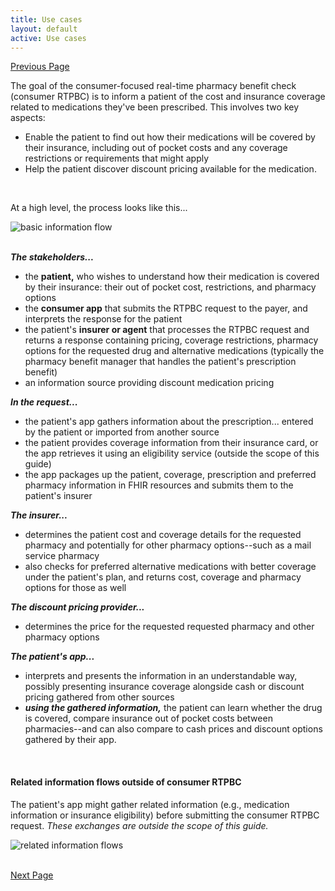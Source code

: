```yaml
---
title: Use cases
layout: default
active: Use cases
---
```


[Previous Page](undefined)

The goal of the consumer-focused real-time pharmacy benefit check (consumer RTPBC) is to inform a patient of the cost and insurance coverage related to medications they've been prescribed. This involves two key aspects:
* Enable the patient to find out how their medications will be covered by their insurance, including out of pocket costs and any coverage restrictions or requirements that might apply
* Help the patient discover discount pricing available for the medication. 

<br>

At a high level, the process looks like this...
 
<div><img src="https://www.frankmckinney.com/carin-rtpbc/basic-info-flow.png" alt="basic information flow"></div><br>

***The stakeholders...***
* the **patient,** who wishes to understand how their medication is covered by their insurance: their out of pocket cost, restrictions, and pharmacy options
* the **consumer app** that submits the RTPBC request to the payer, and interprets the response for the patient
* the patient's **insurer or agent** that processes the RTPBC request and returns a response containing pricing, coverage restrictions, pharmacy options for the requested drug and alternative medications (typically the pharmacy benefit manager that handles the patient's prescription benefit) 
* an information source providing discount medication pricing 

***In the request...***
*  the patient's app gathers information about the prescription... entered by the patient or imported from another source
*  the patient provides coverage information from their insurance card, or the app retrieves it using an eligibility service (outside the scope of this guide)
*  the app packages up the patient, coverage, prescription and preferred pharmacy information in FHIR resources and submits them to the patient's insurer

***The insurer...***
*  determines the patient cost and coverage details for the requested pharmacy and potentially for other pharmacy options--such as a mail service pharmacy
*  also checks for preferred alternative medications with better coverage under the patient's plan, and returns cost, coverage and pharmacy options for those as well

***The discount pricing provider...***
*  determines the price for the requested requested pharmacy and other pharmacy options

***The patient's app...***
*  interprets and presents the information in an understandable way, possibly presenting insurance coverage alongside cash or discount pricing gathered from other sources
*  ***using the gathered information,*** the patient can learn whether the drug is covered, compare insurance out of pocket costs between pharmacies--and can also compare to cash prices and discount options gathered by their app.

<br>

#### Related information flows outside of consumer RTPBC
The patient's app might gather related information (e.g., medication information or insurance eligibility) before submitting the consumer RTPBC request. 
*These exchanges are outside the scope of this guide.*
<br>
<div><img src="https://www.frankmckinney.com/carin-rtpbc/related-info-flows.png" alt="related information flows"></div>

<br>


[Next Page](Information_content_and_FHIR_resources.html)